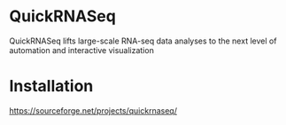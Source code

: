 # QuickRNASeq
QuickRNASeq lifts large-scale RNA-seq data analyses to the next level of automation and interactive visualization

# Installation
https://sourceforge.net/projects/quickrnaseq/
